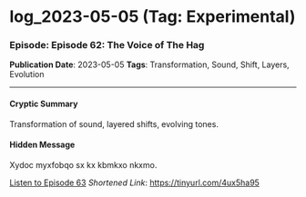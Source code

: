 # log_2023-05-05 (Tag: Experimental)

### Episode: Episode 62: The Voice of The Hag

**Publication Date**: 2023-05-05
**Tags**: Transformation, Sound, Shift, Layers, Evolution

---

#### Cryptic Summary
Transformation of sound, layered shifts, evolving tones.

#### Hidden Message
Xydoc myxfobqo sx kx kbmkxo nkxmo.

[Listen to Episode 63](https://tinyurl.com/4ux5ha95)
*Shortened Link*: https://tinyurl.com/4ux5ha95

